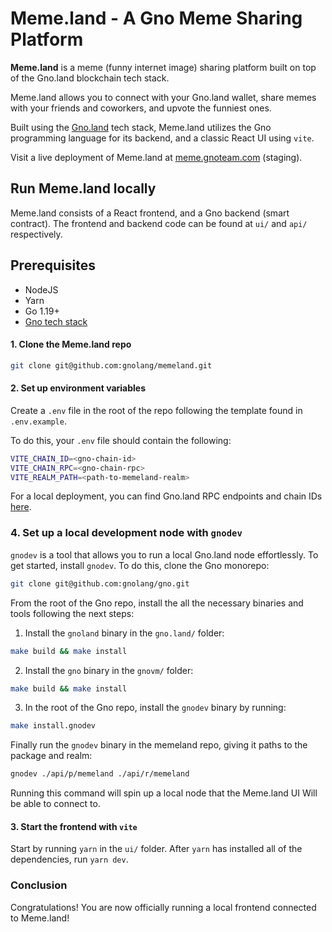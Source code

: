 # Meme.land - A Gno Meme Sharing Platform

**Meme.land** is a meme (funny internet image) sharing platform built on top 
of the Gno.land blockchain tech stack.

Meme.land allows you to connect with your Gno.land wallet, share memes with your 
friends and coworkers, and upvote the funniest ones.

Built using the [Gno.land](https://github.com/gnolang/gno) tech stack, Meme.land utilizes the Gno programming
language for its backend, and a classic React UI using `vite`.

Visit a live deployment of Meme.land at [meme.gnoteam.com](https://meme.gnoteam.com) (staging).

## Run Meme.land locally

Meme.land consists of a React frontend, and a Gno backend (smart contract).
The frontend and backend code can be found at `ui/` and `api/` respectively.

## Prerequisites
- NodeJS
- Yarn
- Go 1.19+
- [Gno tech stack](https://docs.gno.land/getting-started/local-setup)

#### 1. Clone the Meme.land repo

```bash
git clone git@github.com:gnolang/memeland.git 
```

#### 2. Set up environment variables

Create a `.env` file in the root of the repo following the template found in 
`.env.example`.

To do this, your `.env` file should contain the following:

```bash
VITE_CHAIN_ID=<gno-chain-id>
VITE_CHAIN_RPC=<gno-chain-rpc>
VITE_REALM_PATH=<path-to-memeland-realm>
```

For a local deployment, you can find Gno.land RPC endpoints and chain 
IDs [here](https://docs.gno.land/reference/rpc-endpoints/).

### 4. Set up a local development node with `gnodev`

`gnodev` is a tool that allows you to run a local Gno.land node effortlessly.
To get started, install `gnodev`. To do this, clone the Gno monorepo:

```bash
git clone git@github.com:gnolang/gno.git 
```

From the root of the Gno repo, install the all the necessary binaries and 
tools following the next steps:

1. Install the `gnoland` binary in the `gno.land/` folder:
```bash
make build && make install
```

2. Install the `gno` binary in the `gnovm/` folder:
```bash
make build && make install
```

3. In the root of the Gno repo, install the `gnodev` binary by running:
```bash
make install.gnodev
```

Finally run the `gnodev` binary in the memeland repo, giving it paths
to the package and realm:
```bash
gnodev ./api/p/memeland ./api/r/memeland 
```

Running this command will spin up a local node that the Meme.land UI 
Will be able to connect to.

#### 3. Start the frontend with `vite`

Start by running `yarn` in the `ui/` folder. After `yarn` has installed all of 
the dependencies, run `yarn dev`.

### Conclusion

Congratulations! You are now officially running a local frontend connected to 
Meme.land!





